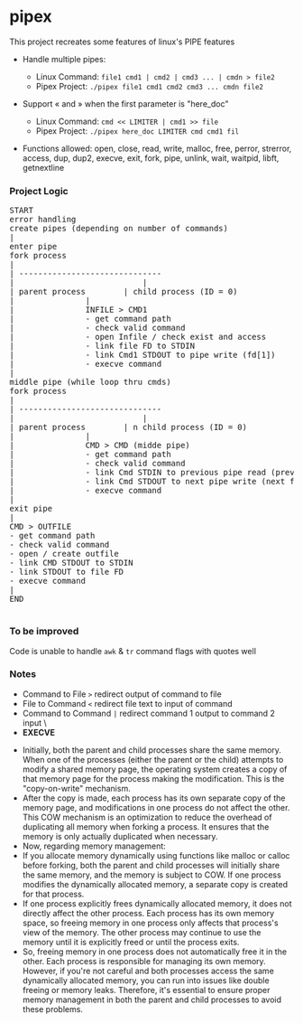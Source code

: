 # pipex
This project recreates some features of linux's PIPE features
- Handle multiple pipes:
	- Linux Command: `file1 cmd1 | cmd2 | cmd3 ... | cmdn > file2`
	- Pipex Project: `./pipex file1 cmd1 cmd2 cmd3 ... cmdn file2`

- Support « and » when the first parameter is "here_doc"
	- Linux Command: `cmd << LIMITER | cmd1 >> file`
	- Pipex Project: `./pipex here_doc LIMITER cmd cmd1 fil`

- Functions allowed: open, close, read, write, malloc, free, perror, strerror, access, dup, dup2, execve, exit, fork, pipe, unlink, wait, waitpid, libft, getnextline


### Project Logic
<pre>
START
error handling
create pipes (depending on number of commands)
|
enter pipe
fork process
|
| ------------------------------
|                     		|
| parent process		| child process (ID = 0)
|				|
|				INFILE > CMD1
|				- get command path				      
|				- check valid command
|				- open Infile / check exist and access
|				- link file FD to STDIN
|				- link Cmd1 STDOUT to pipe write (fd[1])
|				- execve command
|
middle pipe (while loop thru cmds)
fork process
|
| ------------------------------
|                     		|
| parent process		| n child process (ID = 0)
|				|
|				CMD > CMD (midde pipe) 
|				- get command path				      
|				- check valid command
|				- link Cmd STDIN to previous pipe read (prev fd[0])
|				- link Cmd STDOUT to next pipe write (next fd[1])
|				- execve command
|
exit pipe
|
CMD > OUTFILE
- get command path	
- check valid command
- open / create outfile
- link CMD STDOUT to STDIN
- link STDOUT to file FD
- execve command
|
END

</pre>
	
### To be improved
Code is unable to handle `awk` & `tr` command flags with quotes well

### Notes

- Command to File `>` redirect output of command to file
- File to Command `<` redirect file text to input of command 
- Command to Command `|` redirect command 1 output to command 2 input
\\
- **EXECVE**
* Initially, both the parent and child processes share the same memory. When one of the processes (either the parent or the child) attempts to modify a shared memory page, the operating system creates a copy of that memory page for the process making the modification. This is the "copy-on-write" mechanism.
* After the copy is made, each process has its own separate copy of the memory page, and modifications in one process do not affect the other.
This COW mechanism is an optimization to reduce the overhead of duplicating all memory when forking a process. It ensures that the memory is only actually duplicated when necessary.
* Now, regarding memory management:
* If you allocate memory dynamically using functions like malloc or calloc before forking, both the parent and child processes will initially share the same memory, and the memory is subject to COW. If one process modifies the dynamically allocated memory, a separate copy is created for that process.
* If one process explicitly frees dynamically allocated memory, it does not directly affect the other process. Each process has its own memory space, so freeing memory in one process only affects that process's view of the memory. The other process may continue to use the memory until it is explicitly freed or until the process exits.
* So, freeing memory in one process does not automatically free it in the other. Each process is responsible for managing its own memory. However, if you're not careful and both processes access the same dynamically allocated memory, you can run into issues like double freeing or memory leaks. Therefore, it's essential to ensure proper memory management in both the parent and child processes to avoid these problems.

